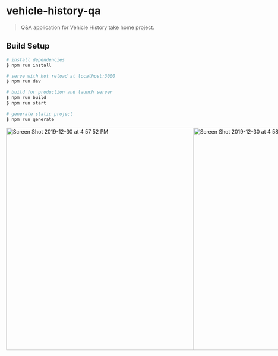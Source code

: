 # vehicle-history-qa

> Q&amp;A application for Vehicle History take home project.

## Build Setup

``` bash
# install dependencies
$ npm run install

# serve with hot reload at localhost:3000
$ npm run dev

# build for production and launch server
$ npm run build
$ npm run start

# generate static project
$ npm run generate
```

<div style="display: flex;">
  <img width="600" style="margin-bottom: 16px;" alt="Screen Shot 2019-12-30 at 4 57 52 PM" src="https://user-images.githubusercontent.com/10293475/71606472-e42a8e80-2b25-11ea-8359-35437b9d7e17.png">
  <img width="600" style="margin-bottom: 16px;" alt="Screen Shot 2019-12-30 at 4 58 00 PM" src="https://user-images.githubusercontent.com/10293475/71606473-e5f45200-2b25-11ea-9873-560005c11365.png">
  <img width="324" style="margin-bottom: 16px;" alt="Screen Shot 2019-12-30 at 4 59 41 PM" src="https://user-images.githubusercontent.com/10293475/71606475-e856ac00-2b25-11ea-87c4-9be003a4448e.png">
</div>
